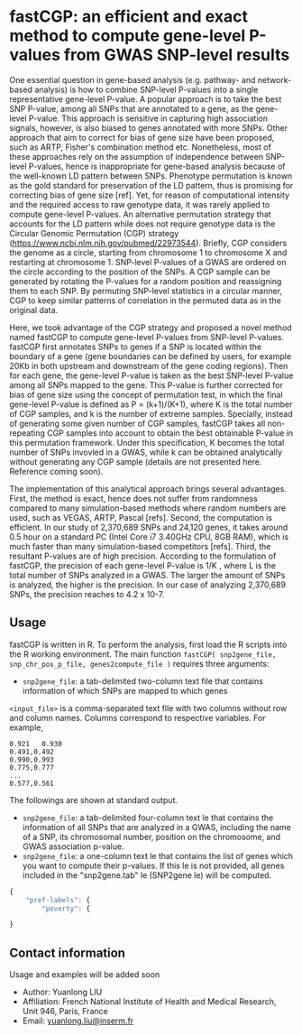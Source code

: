# fastCGP: an efficient and exact method to compute gene-level P-values from GWAS SNP-level results

One essential question in gene-based analysis (e.g. pathway- and network-based analysis) is how to combine SNP-level P-values into a single representative gene-level P-value. A popular approach is to take the best SNP P-value, among all SNPs that are annotated to a gene, as the gene-level P-value. This approach is sensitive in capturing high association signals, however, is also biased to genes annotated with more SNPs. Other approach that aim to correct for bias of gene size have been proposed, such as ARTP, Fisher's combination method etc. Nonetheless, most of these approaches rely on the assumption of independence between SNP-level P-values, hence is inappropriate for gene-based analysis because of the well-known LD pattern between SNPs. Phenotype permutation is known as the gold standard for preservation of the LD pattern, thus is promising for correcting bias of gene size [ref]. Yet, for reason of computational intensity and the required access to raw genotype data, it was rarely applied to compute gene-level P-values. An alternative permutation strategy that accounts for the LD pattern while does not require genotype data is the Circular Genomic Permutation (CGP) strategy (https://www.ncbi.nlm.nih.gov/pubmed/22973544). Briefly, CGP considers the genome as a circle, starting from chromosome 1 to chromosome X and restarting at chromosome 1. SNP-level P-values of a GWAS are ordered on the circle according to the position of the SNPs. A CGP sample can be generated by rotating the P-values for a random position and reassigning them to each SNP. By permuting SNP-level statistics in a circular manner, CGP to keep similar patterns of correlation in the permuted data as in the original data.

Here, we took advantage of the CGP strategy and proposed a novel method named fastCGP to compute gene-level P-values from SNP-level P-values. fastCGP first annotates SNPs to genes if a SNP is located within the boundary of a gene (gene boundaries can be defined by users, for example 20Kb in both upstream and downstream of the gene coding regions). Then for each gene, the gene-level P-value is taken as the best SNP-level P-value among all SNPs mapped to the gene. This P-value is further corrected for bias of gene size using the concept of permutation test, in which the final gene-level P-value is defined as P = (k+1)/(K+1), where K is the total number of CGP samples, and k is the number of extreme samples. Specially, instead of generating some given number of CGP samples, fastCGP takes all non-repeating CGP samples into account to obtain the best obtainable P-value in this permutation framework. Under this specification, K becomes the total number of SNPs invovled in a GWAS, while k can be obtained analytically without generating any CGP sample (details are not presented here. Reference coming soon).

The implementation of this analytical approach brings several advantages. First, the method is exact, hence does not suffer from randomness compared to many simulation-based methods where random numbers are used, such as VEGAS, ARTP, Pascal [refs]. Second, the computation is efficient. In our study of 2,370,689 SNPs and 24,120 genes, it takes around 0.5 hour on a standard PC (Intel Core i7 3.40GHz CPU, 8GB RAM), which is much faster than many simulation-based competitors [refs]. Third, the resultant P-values are of high precision. According to the formulation of fastCGP, the precision of each gene-level P-value is 1/K , where  L is the total number of SNPs analyzed in a GWAS. The larger the amount of SNPs is analyzed, the higher is the precision. In our case of analyzing 2,370,689 SNPs, the precision reaches to 4.2 x 10-7.

## Usage

fastCGP is written in R. To perform the analysis, first load the R scripts into the R working environment. The main function ```fastCGP( snp2gene_file, snp_chr_pos_p_file, genes2compute_file )``` requires three arguments:

- ```snp2gene_file```: a tab-delimited two-column text file that contains information of which SNPs are mapped to which genes
	
`<input_file>` is a comma-separated text file with two columns without row and column names.
Columns correspond to respective variables.
For example,	

	0.921	0.930
	0.491,0.492
	0.990,0.993
	0.775,0.777
	...
	0.577,0.561

The followings are shown at standard output.


- ```snp2gene_file```: a tab-delimited four-column text le that contains the information of all SNPs that are analyzed in a GWAS, including the name of a SNP, its chromosomal number, position on the chromosome, and GWAS association p-value.
- ```snp2gene_file```: a one-column text le that contains the list of genes which you want to compute their p-values. If this le is not provided, all genes included in the "snp2gene.tab" le (SNP2gene le) will be computed.


```javascript
{
    "pref-labels": {
        "poverty": {

}

```


## Contact information
Usage and examples will be added soon

* Author: Yuanlong LIU
* Affiliation: French National Institute of Health and Medical Research, Unit 946,  Paris, France
* Email: yuanlong.liu@inserm.fr
